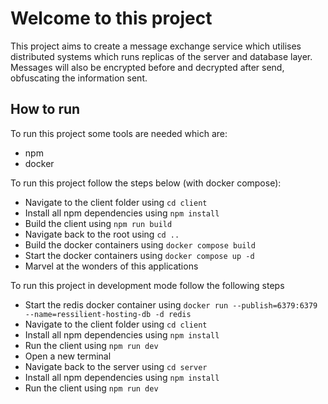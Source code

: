 # Welcome to this project

This project aims to create a message exchange service which utilises distributed systems which runs replicas of the server and database layer.
Messages will also be encrypted before and decrypted after send, obfuscating the information sent.

## How to run

To run this project some tools are needed which are:

-   npm
-   docker

To run this project follow the steps below (with docker compose):

-   Navigate to the client folder using `cd client`
-   Install all npm dependencies using `npm install`
-   Build the client using `npm run build`
-   Navigate back to the root using `cd ..`
-   Build the docker containers using `docker compose build`
-   Start the docker containers using `docker compose up -d`
-   Marvel at the wonders of this applications

To run this project in development mode follow the following steps

-   Start the redis docker container using `docker run --publish=6379:6379 --name=ressilient-hosting-db -d redis`
-   Navigate to the client folder using `cd client`
-   Install all npm dependencies using `npm install`
-   Run the client using `npm run dev`
-   Open a new terminal
-   Navigate back to the server using `cd server`
-   Install all npm dependencies using `npm install`
-   Run the client using `npm run dev`
